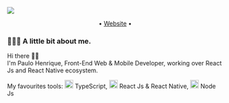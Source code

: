<img src="https://i.imgur.com/SHI2mPS.png" >
<p align="center">
  • <a href="https://phdev.netlify.app/">Website</a> •
</p>

### 👨🏽‍💻 A little bit about me.

<p>
Hi there 👋🏽
<br/>
I'm Paulo Henrique, Front-End Web & Mobile Developer, working over React Js and React Native ecosystem.
</p>

<p>
  My favourites tools: 
  <span>
    <img src="https://camo.githubusercontent.com/b172115921440aaf2a2ddf79b5d0c9563c2e260fdf7857077b5704a3f97e6b89/68747470733a2f2f692e6962622e636f2f505a32585a67722f74732e706e67" width="20" style="max-width: 100%;" /> TypeScript,
  </span>
  <span>
    <img src="https://camo.githubusercontent.com/1642c5f39b7f167c07f8eae813d365681abb121bd264d310cfa5ac6b1c438691/68747470733a2f2f692e6962622e636f2f3452484d6d4c512f72656163742e706e67" width="20" style="max-width: 100%;" /> React Js & React Native,
  </span>
  <span>
    <img src="https://camo.githubusercontent.com/5f199ce2d9e9cf6aed9696cda96b3de0dfa8900c165104a51e886289e12c4789/68747470733a2f2f692e6962622e636f2f7656786d794e322f6e6f64652e706e67" width="20" style="max-width: 100%;" /> Node Js
  </span>
</p>
